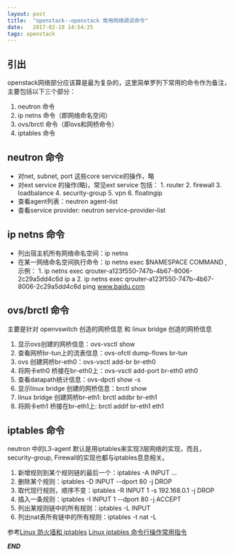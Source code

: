 ```yaml
---
layout: post
title:  "openstack--openstack 常用网络调试命令"
date:   2017-02-10 14:54:25
tags: openstack
---
```




## 引出

openstack网络部分应该算是最为复杂的，这里简单罗列下常用的命令作为备注，主要包括以下三个部分：

1. neutron 命令
2. ip netns 命令（即网络命名空间）
3. ovs/brctl 命令（即ovs和网桥命令）
4. iptables 命令


## neutron 命令

- 对net, subnet, port 这些core service的操作，略
- 对ext service 的操作(略)，常见ext service 包括：
        1. router
        2. firewall 
        3. loadbalance
        4. security-group
        5. vpn
        6. floatingip 
- 查看agent列表：neutron agent-list
- 查看service provider: neutron service-provider-list



## ip netns 命令

- 列出宿主机所有网络命名空间：ip netns
- 在某一网络命名空间执行命令：ip netns exec $NAMESPACE COMMAND  ,示例：
        1. ip netns  exec qrouter-a123f550-747b-4b67-8006-2c29a5dd4c6d ip a
        2. ip netns  exec qrouter-a123f550-747b-4b67-8006-2c29a5dd4c6d ping www.baidu.com 


## ovs/brctl 命令

主要是针对 openvswitch 创造的网桥信息 和 linux bridge 创造的网桥信息

1. 显示ovs创建的网桥信息：ovs-vsctl show  
2. 查看网桥br-tun上的流表信息：ovs-ofctl dump-flows br-tun
3. ovs 创建网桥br-eth0：ovs-vsctl add-br br-eth0
4. 将网卡eth0 桥接在br-eth0上：ovs-vsctl add-port br-eth0 eth0
5. 查看datapath统计信息：ovs-dpctl show -s
6. 显示linux bridge 创建的网桥信息：brctl show 
7. linux bridge 创建网桥br-eth1: brctl addbr br-eth1
8. 将网卡eth1 桥接在br-eth1上: brctl addif br-eth1 eth1


## iptables 命令

neutron 中的L3-agent 默认是用iptables来实现3层网络的实现，而且，security-group, Firewall的实现也都与iptables息息相关。

1. 新增规则到某个规则链的最后一个：iptables -A INPUT ...  
2. 删除某个规则：iptables -D INPUT --dport 80 -j DROP 
3. 取代现行规则，顺序不变：iptables -R INPUT 1 -s 192.168.0.1 -j DROP  
4. 插入一条规则：iptables -I INPUT 1 --dport 80 -j ACCEPT  
5. 列出某规则链中的所有规则：iptables -L INPUT  
6. 列出nat表所有链中的所有规则：iptables -t nat -L  


参考[Linux 防火墙和 iptables](http://liaoph.com/iptables/)
[Linux iptables 命令行操作常用指令](https://cnzhx.net/blog/common-iptables-cli/)




***END***

